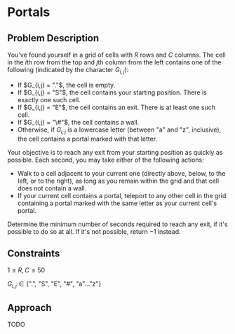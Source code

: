 # Portals

## Problem Description

You've found yourself in a grid of cells with $R$ rows and $C$ columns. The cell in the $i\text{th}$ row from the top and $j\text{th}$ column from the left contains one of the following (indicated by the character $G_{i,j}$):
- If $G_{i,j} = "."$, the cell is empty.
- If $G_{i,j} = "S"$, the cell contains your starting position. There is exactly one such cell.
- If $G_{i,j} = "E"$, the cell contains an exit. There is at least one such cell.
- If $G_{i,j} = "\#"$, the cell contains a wall.
- Otherwise, if $G_{i,j}$ is a lowercase letter (between "a" and "z", inclusive), the cell contains a portal marked with that letter.

Your objective is to reach any exit from your starting position as quickly as possible. Each second, you may take either of the following actions:
- Walk to a cell adjacent to your current one (directly above, below, to the left, or to the right), as long as you remain within the grid and that cell does not contain a wall.
- If your current cell contains a portal, teleport to any other cell in the grid containing a portal marked with the same letter as your current cell's portal.

Determine the minimum number of seconds required to reach any exit, if it's possible to do so at all. If it's not possible, return $-1$ instead.

## Constraints

$1 \leq R,C \leq 50$

$G_{i,j} \in \{\text{".", "S", "E", "\#", "a"..."z"\}}$

## Approach

TODO
